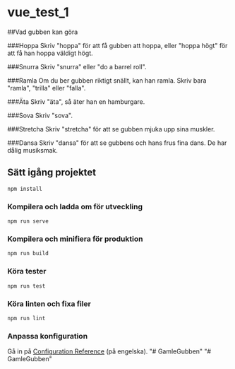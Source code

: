 # vue_test_1

##Vad gubben kan göra

###Hoppa
Skriv "hoppa" för att få gubben att hoppa, eller "hoppa högt" för att få han hoppa väldigt högt.

###Snurra
Skriv "snurra" eller "do a barrel roll".

###Ramla
Om du ber gubben riktigt snällt, kan han ramla. Skriv bara "ramla", "trilla" eller "falla".

###Äta
Skriv "äta", så äter han en hamburgare.

###Sova
Skriv "sova".

###Stretcha
Skriv "stretcha" för att se gubben mjuka upp sina muskler.

###Dansa
Skriv "dansa" för att se gubbens och hans frus fina dans. De har dålig musiksmak.

## Sätt igång projektet
```
npm install
```

### Kompilera och ladda om för utveckling
```
npm run serve
```

### Kompilera och minifiera för produktion
```
npm run build
```

### Köra tester
```
npm run test
```

### Köra linten och fixa filer
```
npm run lint
```

### Anpassa konfiguration
Gå in på [Configuration Reference](https://cli.vuejs.org/config/) (på engelska).
"# GamleGubben" 
"# GamleGubben" 
